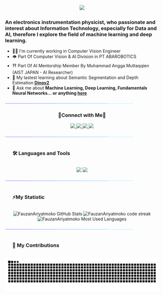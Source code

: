 <h1 align="center">
    <img src="https://readme-typing-svg.herokuapp.com/?font=Inter&size=48&center=true&vCenter=true&width=900&height=70&color=4493F8&duration=4000&lines=Hi+There!+👋;+I'm+Fauzan+Ariyatmoko🫡!;+I+Wanna+Be+Researcher+AI/ML+Field👨‍💻" />
</h1>

### An electronics instrumentation physicist, who passionate and interest about Information Technology, especially for Data and AI, therefore I explore the field of machine learning and deep learning.
- 👨‍💻 I'm currently working in Computer Vision Engineer
- 👁️ Part Of Computer Vision & AI Division in PT ABAROBOTICS
- ⛩️ Part Of AI Mentorship Member By Muhammad Angga Muttaqqien (AIST JAPAN - AI Researcher)
- 📝 My lastest learning about Semantic Segmentation and Depth Estimation **[Dinov2](https://dinov2.metademolab.com/)**
- 💬 Ask me about **Machine Learning, Deep Learning, Fundamentals Neural Networks... or anything [here](https://www.instagram.com/fauzan.ariyatmoko)**

![](/assets/images/horizontal-divider-gradient.gif)
<h3 align="center">🤝Connect with Me🤝</h3>
<div align="center"

<div align="center">
  <a href="fauzan.ariyatmoko@gmai">
    <img src="https://img.shields.io/badge/Gmail-333333?style=for-the-badge&logo=gmail&logoColor=red" />
  </a>
  <a href="https://www.linkedin.com/in/muhammad-fauzan-ariyatmoko" target="_blank">
    <img src="https://img.shields.io/badge/LinkedIn-0077B5?style=for-the-badge&logo=linkedin&logoColor=white" target="_blank" />
  </a>
  <a href="https://www.instagram.com/fauzan.ariyatmoko" target="_blank">
    <img src="https://img.shields.io/badge/Instagram-000000?style=for-the-badge&logo=instagram&logoColor=white" target="_blank" />
  </a>
  <a href="https://www.kaggle.com/f4uzan021102" target="_blank">
    <img src="https://img.shields.io/badge/Kaggle-1e1f26?style=for-the-badge&logo=kaggle&logoColor=white" target="_blank" />
  </a>
</div>

![](/assets/images/horizontal-divider-gradient.gif)

<div id="user-content-toc">
  <ul>
    <summary><h3 style="display: inline-block">🛠️ Languages and Tools</h3></summary>
  </ul>
</div>

<p align="center">
  <img src="https://skillicons.dev/icons?i=python,c,cpp,tensorflow,anaconda,pytorch,vscode,arduino,discord" />
  <img src="https://skillicons.dev/icons?i=html,css,js,java,opencv,flask,aws,gcp,git,matlab,linux" />
</p>

![](/assets/images/horizontal-divider-gradient.gif)

<div id="user-content-toc">
  <ul>
    <summary><h3 style="display: inline-block">⚡My Statistic</h3></summary>
  </ul>
</div>

<div align=center>
  <img width=390 src="https://github-readme-stats.vercel.app/api?username=FauzanAriyatmoko&theme=transparent&count_private=true&hide_border=true&border_radius=10&show_icons=true&rank_icon=github&locale=en" alt="FauzanAriyatmoko GitHub Stats" />
  <img width=390 src="https://github-readme-streak-stats.herokuapp.com/?user=FauzanAriyatmoko&theme=transparent&hide_border=true&border_radius=10&mode=weekly" alt="FauzanAriyatmoko code streak" />
  <img width=325 src="https://github-readme-stats.vercel.app/api/top-langs?username=FauzanAriyatmoko&theme=transparent&hide_border=true&layout=donut&hide=css&langs_count=8&border_radius=10&show_icons=true&locale=en" alt="FauzanAriyatmoko Most Used Languages" />
</div>

![](/assets/images/horizontal-divider-gradient.gif)

<div id="user-content-toc">
  <ul>
    <summary><h3 style="display: inline-block">🐍 My Contributions</h3></summary>
  </ul>
</div>

<div align="center">
  <picture>
    <source media="(prefers-color-scheme: dark)" srcset="https://raw.githubusercontent.com/FauzanAriyatmoko/FauzanAriyatmoko/output/github-contribution-grid-snake-dark.svg" />
    <source media="(prefers-color-scheme: light)" srcset="https://raw.githubusercontent.com/FauzanAriyatmoko/FauzanAriyatmoko/output/github-contribution-grid-snake.svg" />
    <img alt="github-snake" src="https://raw.githubusercontent.com/FauzanAriyatmoko/FauzanAriyatmoko/output/github-contribution-grid-snake.svg" />
  </picture>
</div>
